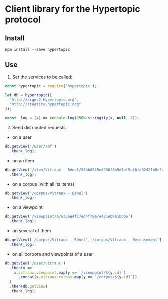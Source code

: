 # Client library for the Hypertopic protocol

## Install 

```shell
npm install --save hypertopic
```

## Use

1. Set the services to be called:

```js
const hypertopic = require('hypertopic');

let db = hypertopic([
  "http://argos2.hypertopic.org",
  "http://steatite.hypertopic.org"
]);

const _log = (x) => console.log(JSON.stringify(x, null, 2));
```

2. Send distributed requests

- on a user

```js
db.getView('/user/aaf')
  .then(_log);
```
- on an item

```js
db.getView('/item/Vitraux - Bénel/85bb03f5e4930f3b9d1ef9afbfa92421b8e2e23b')
  .then(_log);
```

- on a corpus (with all its items)

```js
db.getView('/corpus/Vitraux - Bénel')
  .then(_log);
```

- on a viewpoint

```js
db.getView('/viewpoint/a76306e4f17ed4f79e7e481eb9a1bd06')
  .then(_log);
```

- on several of them

```js
db.getView(['/corpus/Vitraux - Bénel','/corpus/Vitraux - Recensement'])
  .then(_log);
```

- on all corpora and viewpoints of a user

```js
db.getView('/user/vitraux')
  .then(x =>
    x.vitraux.viewpoint.map(y => `/viewpoint/${y.id}`)
      .concat(x.vitraux.corpus.map(y => `/corpus/${y.id}`))
  )
  .then(db.getView)
  .then(_log);
```
